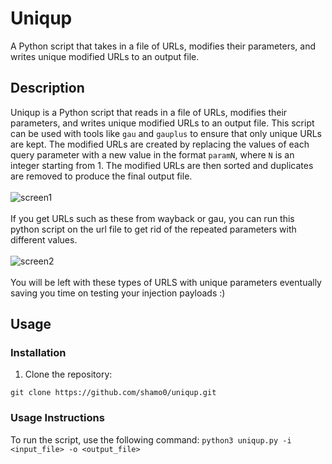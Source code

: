# Uniqup

A Python script that takes in a file of URLs, modifies their parameters, and writes unique modified URLs to an output file.

## Description

Uniqup is a Python script that reads in a file of URLs, modifies their parameters, and writes unique modified URLs to an output file. This script can be used with tools like `gau` and `gauplus` to ensure that only unique URLs are kept. The modified URLs are created by replacing the values of each query parameter with a new value in the format `paramN`, where `N` is an integer starting from 1. The modified URLs are then sorted and duplicates are removed to produce the final output file.
<br><br>
![screen1](https://github.com/shamo0/uniqup/assets/48299520/745cb160-927c-40dd-b0bb-fe4fa5f74657)
<br><br>
If you get URLs such as these from wayback or gau, you can run this python script on the url file to get rid of the repeated parameters with different values.
<br><br>
![screen2](https://github.com/shamo0/uniqup/assets/48299520/74ec8424-f840-422a-96d1-eb0ac20ed0df)
<br><br>
You will be left with these types of URLS with unique parameters eventually saving you time on testing your injection payloads :)

## Usage

### Installation

1. Clone the repository:
 
```git clone https://github.com/shamo0/uniqup.git```


### Usage Instructions

To run the script, use the following command:
```python3 uniqup.py -i <input_file> -o <output_file>```




